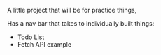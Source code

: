 A little project that will be for practice things,

Has a nav bar that takes to individually built things:

  - Todo List
  - Fetch API example